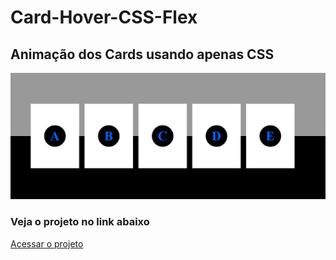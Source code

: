# Card-Hover-CSS-Flex
## Animação dos Cards usando apenas CSS
![print]( https://github.com/raphael8379/Card-Hover-CSS-Flex/blob/master/printSite.jpg)
### Veja o projeto no link abaixo 
[Acessar o projeto](https://raphaelandersonra.com.br/sites/site18/index.php)
